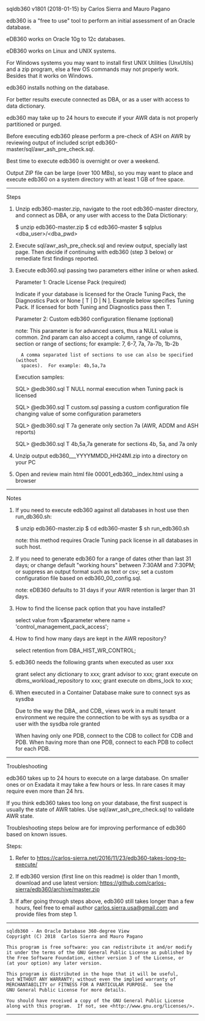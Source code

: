 sqldb360 v1801 (2018-01-15) by Carlos Sierra and Mauro Pagano

edb360 is a "free to use" tool to perform an initial assessment of an Oracle database. 

eDB360 works on Oracle 10g to 12c databases. 

eDB360 works on Linux and UNIX systems. 

For Windows systems you may want to install first UNIX Utilities (UnxUtils) and a zip 
program, else a few OS commands may not properly work. Besides that it works on Windows.

edb360 installs nothing on the database. 

For better results execute connected as DBA, or as a user with access to data dictionary.

edb360 may take up to 24 hours to execute if your AWR data is not properly partitioned or
purged. 

Before executing edb360 please perform a pre-check of ASH on AWR by reviewing output of 
included script edb360-master/sql/awr_ash_pre_check.sql.

Best time to execute edb360 is overnight or over a weekend.

Output ZIP file can be large (over 100 MBs), so you may want to place and execute edb360
on a system directory with at least 1 GB of free space. 

****************************************************************************************

Steps

1. Unzip edb360-master.zip, navigate to the root edb360-master directory, and connect as 
   DBA, or any user with access to the Data Dictionary:

   $ unzip edb360-master.zip
   $ cd edb360-master
   $ sqlplus <dba_user>/<dba_pwd>

2. Execute sql/awr_ash_pre_check.sql and review output, specially last page. Then decide
   if continuing with edb360 (step 3 below) or remediate first findings reported.

3. Execute edb360.sql passing two parameters either inline or when asked.

   Parameter 1: Oracle License Pack (required)
   
   Indicate if your database is licensed for the Oracle Tuning Pack, 
   the Diagnostics Pack or None [ T | D | N ]. Example below specifies Tuning Pack. If 
   licensed for both Tuning and Diagnostics pass then T.
   
   Parameter 2: Custom edb360 configuration filename (optional)

   note: This parameter is for advanced users, thus a NULL value is common. 2nd param
         can also accept a column, range of columns, section or range of sections;
         for example: 7, 6-7, 7a, 7a-7b, 1b-2b

         A comma separated list of sections to use can also be specified (without
         spaces).  For example: 4b,5a,7a

   Execution samples:

   SQL> @edb360.sql T NULL          normal execution when Tuning pack is licensed
   
   SQL> @edb360.sql T custom.sql    passing a custom configuration file changing value
                                    of some configuration parameters

   SQL> @edb360.sql T 7a            generate only section 7a (AWR, ADDM and ASH reports)

   SQL> @edb360.sql T 4b,5a,7a      generate for sections 4b, 5a, and 7a only
   
4. Unzip output edb360_<NNNNNN>_<NNNNNN>_YYYYMMDD_HH24MI.zip into a directory on your PC

5. Open and review main html file 00001_edb360_<NNNNNN>_index.html using a browser

****************************************************************************************

Notes

1. If you need to execute edb360 against all databases in host use then run_db360.sh:

   $ unzip edb360-master.zip
   $ cd edb360-master
   $ sh run_edb360.sh

   note: this method requires Oracle Tuning pack license in all databases in such host.

2. If you need to generate edb360 for a range of dates other than last 31 days; or change
   default "working hours" between 7:30AM and 7:30PM; or suppress an output format such as
   text or csv; set a custom configuration file based on edb360_00_config.sql.
   
   note: eDB360 defaults to 31 days if your AWR retention is larger than 31 days.
   
3. How to find the license pack option that you have installed?

   select value from v$parameter where name = 'control_management_pack_access';

4. How to find how many days are kept in the AWR repository?

   select retention from DBA_HIST_WR_CONTROL;

5. edb360 needs the following grants when executed as user xxx

   grant select any dictionary to xxx;
   grant advisor to xxx;
   grant execute on dbms_workload_repository to xxx;
   grant execute on dbms_lock to xxx;

6. When executed in a Container Database make sure to connect sys as sysdba

   Due to the way the DBA_ and CDB_ views work in a multi tenant environment
   we require the connection to be with sys as sysdba
   or a user with the sysdba role granted

   When having only one PDB, connect to the CDB to collect for CDB and PDB.
   When having more than one PDB, connect to each PDB to collect for each PDB.
   
****************************************************************************************

Troubleshooting

edb360 takes up to 24 hours to execute on a large database. On smaller ones or on Exadata
it may take a few hours or less. In rare cases it may require even more than 24 hrs.

If you think edb360 takes too long on your database, the first suspect is usually the 
state of AWR tables. Use sql/awr_ash_pre_check.sql to validate AWR state.

Troubleshooting steps below are for improving performance of edb360 based on known issues.

Steps:

1. Refer to https://carlos-sierra.net/2016/11/23/edb360-takes-long-to-execute/

2. If edb360 version (first line on this readme) is older than 1 month, download and use
   latest version: https://github.com/carlos-sierra/edb360/archive/master.zip

3. If after going through steps above, edb360 still takes longer than a few hours, feel 
   free to email author carlos.sierra.usa@gmail.com and provide files from step 1.

****************************************************************************************
   
    sqldb360 - An Oracle Database 360-degree View
    Copyright (C) 2018  Carlos Sierra and Mauro Pagano

    This program is free software: you can redistribute it and/or modify
    it under the terms of the GNU General Public License as published by
    the Free Software Foundation, either version 3 of the License, or
    (at your option) any later version.

    This program is distributed in the hope that it will be useful,
    but WITHOUT ANY WARRANTY; without even the implied warranty of
    MERCHANTABILITY or FITNESS FOR A PARTICULAR PURPOSE.  See the
    GNU General Public License for more details.

    You should have received a copy of the GNU General Public License
    along with this program.  If not, see <http://www.gnu.org/licenses/>.

****************************************************************************************

